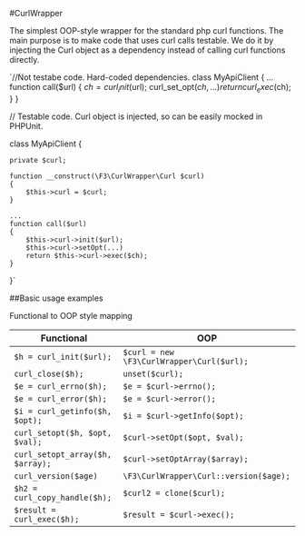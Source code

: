 #CurlWrapper

The simplest OOP-style wrapper for the standard php curl functions.
The main purpose is to make code that uses curl calls testable. We do it by injecting the Curl object as a dependency instead of calling curl functions directly.


`//Not testabe code. Hard-coded dependencies.
class MyApiClient {
    ...
    function call($url)
    {
        $ch = curl_init($url);
        curl_set_opt($ch, ...)
        return curl_exec($ch);
    }
}

// Testable code. Curl object is injected, so can be easily mocked in PHPUnit.

class MyApiClient {

    private $curl;

    function __construct(\F3\CurlWrapper\Curl $curl)
    {
        $this->curl = $curl;
    }

    ...
    function call($url)
    {
        $this->curl->init($url);
        $this->curl->setOpt(...)
        return $this->curl->exec($ch);
    }
}`


##Basic usage examples

Functional to OOP style mapping

| Functional                        | OOP |
| ---                               | --- |
| `$h = curl_init($url);`           | `$curl = new \F3\CurlWrapper\Curl($url);` |
| `curl_close($h);`                 | `unset($curl);` |
| `$e = curl_errno($h);`            | `$e = $curl->errno();` |
| `$e = curl_error($h);`            | `$e = $curl->error();` |
| `$i = curl_getinfo($h, $opt);`    | `$i = $curl->getInfo($opt);` |
| `curl_setopt($h, $opt, $val);`    | `$curl->setOpt($opt, $val);` |
| `curl_setopt_array($h, $array);`  | `$curl->setOptArray($array);` |
| `curl_version($age)`              | `\F3\CurlWrapper\Curl::version($age);` |
| `$h2 = curl_copy_handle($h);`     | `$curl2 = clone($curl);` |
| `$result = curl_exec($h);`        | `$result = $curl->exec();` |

